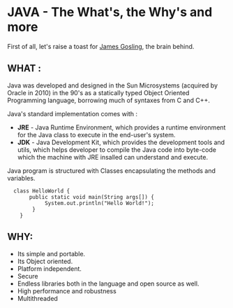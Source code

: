 # JAVA - The What's, the Why's and more

First of all, let's raise a toast for [James Gosling](https://en.wikipedia.org/wiki/James_Gosling), the brain behind.

## WHAT :

Java was developed and designed in the Sun Microsystems (acquired by Oracle in 2010) in the 90's as a statically typed Object Oriented Programming language, borrowing much of syntaxes from C and C++. 

Java's standard implementation comes with :
* **JRE** - Java Runtime Environment, which provides a runtime environment for the Java class to execute in the end-user's system.
* **JDK** - Java Development Kit, which provides the development tools and utils, which helps developer to compile the Java code into byte-code which the machine with JRE insalled can understand and execute.

Java program is structured with Classes encapsulating the methods and variables.

      class HelloWorld { 
           public static void main(String args[]) { 
                System.out.println("Hello World!"); 
            } 
        }

## WHY:

- Its simple and portable.
- Its Object oriented.
- Platform independent.
- Secure
- Endless libraries both in the language and open source as well.
- High performance and robustness
- Multithreaded


